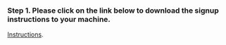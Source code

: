 ### Step 1. Please click on the link below to download the signup instructions to your machine.

[Instructions](https://github.com/bleonardb3/ML_POT_10-29-2020/raw/main/Signup%20Instructions/Sign%20up%20Instructions.pdf).
